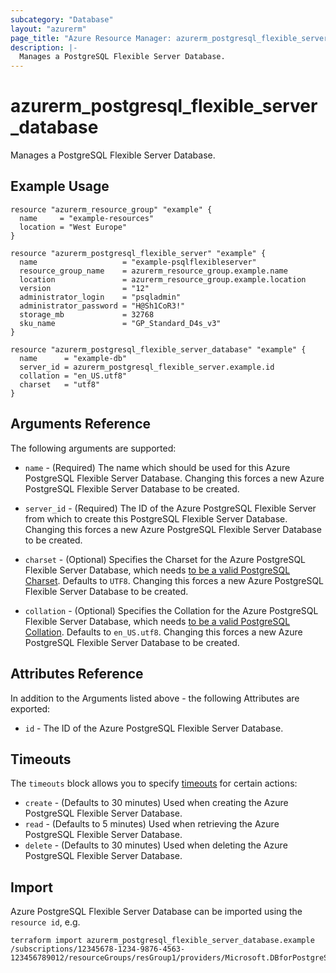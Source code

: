 ```yaml
---
subcategory: "Database"
layout: "azurerm"
page_title: "Azure Resource Manager: azurerm_postgresql_flexible_server_database"
description: |-
  Manages a PostgreSQL Flexible Server Database.
---
```


# azurerm_postgresql_flexible_server_database

Manages a PostgreSQL Flexible Server Database.

## Example Usage

```hcl
resource "azurerm_resource_group" "example" {
  name     = "example-resources"
  location = "West Europe"
}

resource "azurerm_postgresql_flexible_server" "example" {
  name                   = "example-psqlflexibleserver"
  resource_group_name    = azurerm_resource_group.example.name
  location               = azurerm_resource_group.example.location
  version                = "12"
  administrator_login    = "psqladmin"
  administrator_password = "H@Sh1CoR3!"
  storage_mb             = 32768
  sku_name               = "GP_Standard_D4s_v3"
}

resource "azurerm_postgresql_flexible_server_database" "example" {
  name      = "example-db"
  server_id = azurerm_postgresql_flexible_server.example.id
  collation = "en_US.utf8"
  charset   = "utf8"
}
```

## Arguments Reference

The following arguments are supported:

* `name` - (Required) The name which should be used for this Azure PostgreSQL Flexible Server Database. Changing this forces a new Azure PostgreSQL Flexible Server Database to be created.

* `server_id` - (Required) The ID of the Azure PostgreSQL Flexible Server from which to create this PostgreSQL Flexible Server Database. Changing this forces a new Azure PostgreSQL Flexible Server Database to be created.

* `charset` - (Optional) Specifies the Charset for the Azure PostgreSQL Flexible Server Database, which needs [to be a valid PostgreSQL Charset](https://www.postgresql.org/docs/current/static/multibyte.html). Defaults to `UTF8`. Changing this forces a new Azure PostgreSQL Flexible Server Database to be created.

* `collation` - (Optional) Specifies the Collation for the Azure PostgreSQL Flexible Server Database, which needs [to be a valid PostgreSQL Collation](https://www.postgresql.org/docs/current/static/collation.html). Defaults to `en_US.utf8`. Changing this forces a new Azure PostgreSQL Flexible Server Database to be created.

## Attributes Reference

In addition to the Arguments listed above - the following Attributes are exported: 

* `id` - The ID of the Azure PostgreSQL Flexible Server Database.

## Timeouts

The `timeouts` block allows you to specify [timeouts](https://www.terraform.io/language/resources/syntax#operation-timeouts) for certain actions:

* `create` - (Defaults to 30 minutes) Used when creating the Azure PostgreSQL Flexible Server Database.
* `read` - (Defaults to 5 minutes) Used when retrieving the Azure PostgreSQL Flexible Server Database.
* `delete` - (Defaults to 30 minutes) Used when deleting the Azure PostgreSQL Flexible Server Database.

## Import

Azure PostgreSQL Flexible Server Database can be imported using the `resource id`, e.g.

```shell
terraform import azurerm_postgresql_flexible_server_database.example /subscriptions/12345678-1234-9876-4563-123456789012/resourceGroups/resGroup1/providers/Microsoft.DBforPostgreSQL/flexibleServers/flexibleServer1/databases/database1
```
